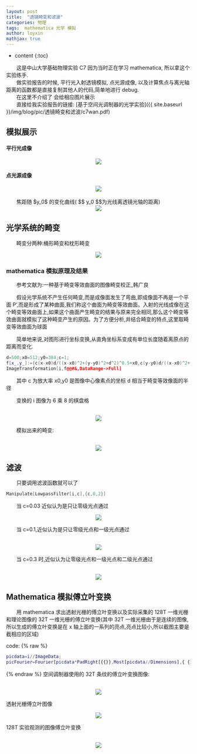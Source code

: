 ```yaml
---
layout: post
title:  "透镜畸变和滤波"
categories: 物理
tags:  mathematica 光学 模拟
author: loyxin
mathjax: true
---
```


* content
{:toc}

&emsp;&emsp;这是中山大学基础物理实验 C7 因为当时正在学习 mathematica, 所以拿这个实验练手.
<br />
&emsp;&emsp;做实验报告的时候, 平行光入射透镜模拟, 点光源成像, 以及计算焦点与离光轴距离的函数都是直接复制其他人的代码,简单地进行 debug.
<br />
&emsp;&emsp;在这里不介绍了 会给相应图片展示
<br />
&emsp;&emsp;直接给我实验报告的链接:
[基于空间光调制器的光学实验]({{ site.baseurl }}/img/blog/pic/透镜畸变和滤波/c7wan.pdf)

## 模拟展示
#### 平行光成像

<div align="center">
<img src="{{ site.baseurl }}/img/blog/pic/透镜畸变和滤波/平行光.png?imageView/2/w/400"/>
</div>


#### 点光源成像

<div align="center">
<img src="{{ site.baseurl  }}/img/blog/pic/透镜畸变和滤波/点光源.png?imageView/2/w/400"/>
</div>
<br />
&emsp;&emsp;焦距随 $y_0$ 的变化曲线( $$ y_0 $$为光线离透镜光轴的距离)
<br />
<div align="center">
<img src="{{ site.baseurl  }}/img/blog/pic/透镜畸变和滤波/焦距.png?imageView/2/w/400"/>
</div>


## 光学系统的畸变

&emsp;&emsp;畸变分两种:桶形畸变和枕形畸变
<br />
<div align="center">
<img src="{{ site.baseurl  }}/img/blog/pic/透镜畸变和滤波/畸形类型.png?imageView/2/w/700"/>
</div>


### mathematica 模拟原理及结果

&emsp;&emsp;参考文献为:一种基于畸变等效曲面的图像畸变校正_韩广良

&emsp;&emsp;假设光学系统不产生任何畸变,而是成像面发生了弯曲,即成像面不再是一个平面 P’,而是形成了某种曲面,我们称这个曲面为畸变等效曲面。入射的光线成像在这个畸变等效曲面上,如果这个曲面产生畸变的结果与原来完全相同,那么这个畸变等效曲面就模拟了这种畸变产生的原因。为了方便分析,并结合畸变的特点,这里取畸变等效曲面为球面

&emsp;&emsp;简单地来说,对图形进行坐标变换,从直角坐标系变成有单位长度随着离原点的距离而变化.
<br />
```cpp
d=500;x0=512;y0=384;c=1;
f[x_,y_]:={c(x-x0)d/((x-x0)^2+(y-y0)^2+d^2)^0.5+x0,c(y-y0)d/((x-x0)^2+(y-y0)^2+d^2)^0.5+y0}
ImageTransformation[i,f@@#&,DataRange->Full]
```
&emsp;&emsp;其中 c 为放大率 x0,y0 是图像中心像素点的坐标 d 相当于畸变等效像面的半径

&emsp;&emsp;变换的 i 图像为 6 乘 8 的棋盘格

<br />
<div align="center">
<img src="{{ site.baseurl  }}/img/blog/pic/透镜畸变和滤波/棋盘格.png?imageView/2/w/400"/>
</div>

&emsp;&emsp;模拟出来的畸变:

<br />
<div align="center">
<img src="{{ site.baseurl  }}/img/blog/pic/透镜畸变和滤波/枕形畸变.png?imageView/2/w/400"/>
</div>

## 滤波
&emsp;&emsp;只要调用滤波函数就可以了
```cpp
Manipulate[LowpassFilter[i,c],{c,0,2}]
```
&emsp;&emsp;当 c=0.03 近似认为是只让零级光点通过
<br />
<div align="center">
<img src="{{ site.baseurl  }}/img/blog/pic/透镜畸变和滤波/零级光点.png?imageView/2/w/400"/>
</div>

&emsp;&emsp;当 c=0.1,近似认为是只让零级光点和一级光点通过

<br />
<div align="center">
<img src="{{ site.baseurl  }}/img/blog/pic/透镜畸变和滤波/零级和一级光点.png?imageView/2/w/400"/>
</div>

&emsp;&emsp;当 c=0.3 时,近似认为让零级光点和一级光点和二级光点通过

<br />
<div align="center">
<img src="{{ site.baseurl  }}/img/blog/pic/透镜畸变和滤波/零级和一二级光点.png?imageView/2/w/400"/>
</div>

## Mathematica 模拟傅立叶变换
&emsp;&emsp;用 mathematica 求出透射光栅的傅立叶变换以及实际采集的 128T 一维光栅和理论图像的 32T 一维光栅的傅立叶变换(其中 32T 一维光栅由于是连续的图像,所以生成的傅立叶变换是在 x 轴上面的一系列的亮点,亮点比较小,所以截图主要是截相应的区域)

code:
{% raw %}
```m
picdata=i//ImageData;
picFourier=Fourier[picdata*PadRight[{{}},Most[picdata//Dimensions],{ {1,-1},{-1,1} }]]//Abs//Image
```
{% endraw %}
空间调制器使用的 32T 条纹的傅立叶变换图像:

<br />
<div align="center">
<img src="{{ site.baseurl  }}/img/blog/pic/透镜畸变和滤波/32T 条纹的傅立叶变换图像.png?imageView/2/w/600"/>
</div>

透射光栅傅立叶图像
<br />
<div align="center">
<img src="{{ site.baseurl  }}/img/blog/pic/透镜畸变和滤波/透射光栅傅立叶图像.png?imageView/2/w/400"/>
</div>

128T 实验观测的图像傅立叶变换

<br />
<div align="center">
<img src="{{ site.baseurl  }}/img/blog/pic/透镜畸变和滤波/128T 实验观测的图像傅立叶变换.png?imageView/2/w/400"/>
</div>
